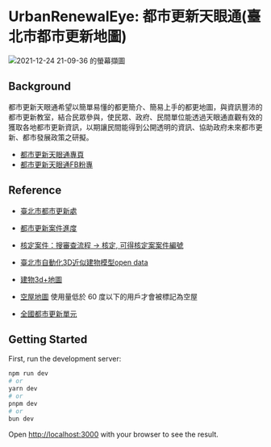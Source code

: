 # UrbanRenewalEye: 都市更新天眼通(臺北市都市更新地圖)

![2021-12-24 21-09-36 的螢幕擷圖](https://user-images.githubusercontent.com/25971696/147377762-bbe47e9a-8819-4248-a73c-66c97496abc2.png)

## Background

都市更新天眼通希望以簡單易懂的都更簡介、簡易上手的都更地圖，與資訊豐沛的都市更新教室，結合民眾參與，使民眾、政府、民間單位能透過天眼通直觀有效的獲取各地都市更新資訊，以期讓民間能得到公開透明的資訊、協助政府未來都市更新、都市發展政策之研擬。

- [都市更新天眼通專頁](https://urban-renewal-eye.vercel.app/)
- [都市更新天眼通FB粉專](https://www.facebook.com/urbanrenewaleye)

## Reference

- [臺北市都市更新處](https://uro.gov.taipei/Default.aspx)

- [都市更新案件進度](https://gis.uro.taipei/)

- [核定案件：搜審查流程 -> 核定, 可得核定案案件編號](https://www.gis.udd.gov.taipei/ProjectSearch.aspx)

- [臺北市自動化3D近似建物模型open data](http://data.taipei/opendata/datalist/datasetMeta?oid=9b7d78d2-0d73-4b42-9b29-c1640efed0eb)

- [建物3d+地圖](http://sheethub.github.io/tpe3d/3dtaipei4347-2.html)

- [空屋地圖](https://buzzorange.com/2016/09/13/ko-p-talking-about-living-justic/) 使用量低於 60 度以下的用戶才會被標記為空屋

- [全國都市更新單元](https://twur.cpami.gov.tw/zh/urban/area/map/tgos)

## Getting Started

First, run the development server:

```bash
npm run dev
# or
yarn dev
# or
pnpm dev
# or
bun dev
```

Open [http://localhost:3000](http://localhost:3000) with your browser to see the result.
